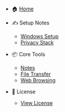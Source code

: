- 🏠 [Home](README.md)

- ✍️ Setup Notes
  - [Windows Setup](winboot.md)
  - [Privacy Stack](shields-up.md)

- 📦 Core Tools
  - [Notes](notespace.md)
  - [File Transfer](transfer.md)
  - [Web Browsing](web.md)

- 📄 License
  - [View License](LICENSE)